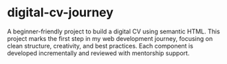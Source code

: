 # digital-cv-journey
A beginner-friendly project to build a digital CV using semantic HTML. This project marks the first step in my web development journey, focusing on clean structure, creativity, and best practices. Each component is developed incrementally and reviewed with mentorship support.
